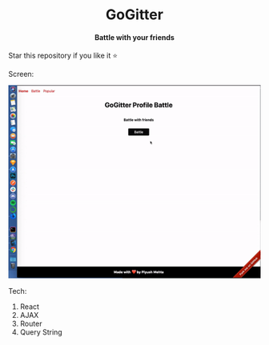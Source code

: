 <h1 align="center"> GoGitter </h1>
<h4 align="center"> Battle with your friends </h4>

Star this repository if you like it
⭐

Screen:

<img src="screen.gif">

Tech:
1. React
2. AJAX
3. Router
4. Query String